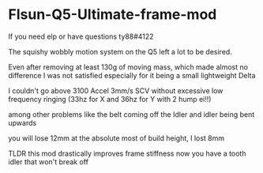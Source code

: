 # Flsun-Q5-Ultimate-frame-mod
If you need elp or have questions ty88#4122

The squishy wobbly motion system on the Q5 left a lot to be desired.

Even after removing at least 130g of moving mass, which made almost no difference
I was not satisfied especially for it being a small lightweight Delta 

I couldn't go above 3100 Accel  3mm/s SCV without excessive low frequency ringing (33hz for X and 36hz for Y with 2 hump ei!!)  

among other problems like the belt coming off the Idler and idler being bent upwards 

you will lose 12mm at the absolute most of build height, I lost 8mm

TLDR  this mod drastically improves frame stiffness now you have a tooth idler that won't break off 
